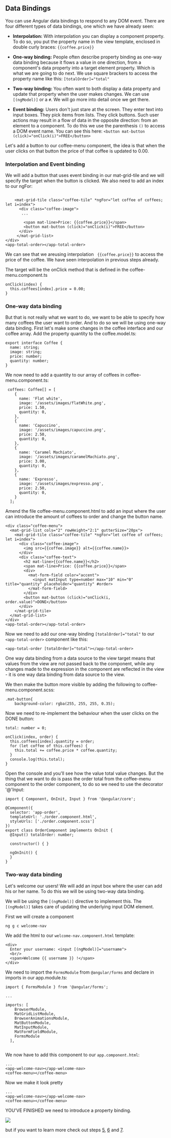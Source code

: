 ## Data Bindings

You can use Angular data bindings to respond to any DOM event. There are four different types of data bindings, one which we have already seen:

- <b>Interpolation:</b> With interpolation you can display a component property. To do so, you put the property name in the view template,       enclosed in double curly braces: `{{coffee.price}}`

- <b>One-way binding:</b> People often describe property binding as one-way data binding because it flows a value in one direction, from a       component's data property into a target element property. Which is what we are going to do next. We use square brackers to access         the property name like this: `[totalOrder]="total"`

- <b>Two-way binding:</b> You often want to both display a data property and update that property when the user makes changes.
       We can use `[(ngModel)]` or a `#`. We will go more into detail once we get there.
       
- <b>Event binding:</b> Users don't just stare at the screen. They enter text into input boxes. They pick items from lists. They click           buttons. Such user actions may result in a flow of data in the opposite direction: from an element to a component. To do this we use       the parenthesis `()` to access a DOM event name. You can see this here: `<button mat-button (click)="onClick(i)">FREE</button>`
 
Let's add a button to our coffee-menu component, the idea is that when the user clicks on that button the price of that coffee is updated to 0.00.

### Interpolation and Event binding

We will add a button that uses event binding in our mat-grid-tile and we will specify the target when the button is clicked. We also need to add an index to our ngFor:

```

    <mat-grid-tile class="coffee-tile" *ngFor="let coffee of coffees; let i=index">
      <div class="coffee-image">
       ...
       
        <span mat-line>Price: {{coffee.price}}</span>
        <button mat-button (click)="onClick(i)">FREE</button>
      </div>
     </mat-grid-list>
</div>
<app-total-order></app-total-order>
```
We can see that we areusing interpolation ` {{coffee.price}}` to access the price of the coffee. We have seen interpolation in previous steps already.

The target will be the onClick method that is defined in the coffee-menu.component.ts

```
onClick(index) {
  this.coffees[index].price = 0.00;
}
```
### One-way data binding

But that is not really what we want to do, we want to be able to specify how many coffees the user want to order.
And to do so we will be using one-way data binding. First let's make some changes in the coffee interface and our coffee array. Add the property quantity to the coffee.model.ts:

```
export interface Coffee {
  name: string;
  image: string;
  price: number;
  quantity: number;
}
```
We now need to add a quantity to our array of coffees in coffee-menu.component.ts:

```
 coffees: Coffee[] = [
    {
      name: 'Flat white',
      image: '/assets/images/flatWhite.png',
      price: 1.50,
      quantity: 0,
    },
    {
      name: 'Capuccino',
      image: '/assets/images/capuccino.png',
      price: 2.50,
      quantity: 0,
    },
    {
      name: 'Caramel Machiato',
      image: '/assets/images/caramelMachiato.png',
      price: 3.00,
      quantity: 0,
    },
    {
      name: 'Expresso',
      image: '/assets/images/expresso.png',
      price: 2.50,
      quantity: 0,
    }
  ];
```


Amend the file coffee-menu.component.html to add an input where the user can introduce the amount of coffees to order and change the button name.

```
<div class="coffee-menu">
  <mat-grid-list cols="2" rowHeight="2:1" gutterSize="20px">
    <mat-grid-tile class="coffee-tile" *ngFor="let coffee of coffees; let i=index">
      <div class="coffee-image">
        <img src={{coffee.image}} alt={{coffee.name}}>
      </div>
      <div class="coffee-text">
        <h2 mat-line>{{coffee.name}}</h2>
        <span mat-line>Price: {{coffee.price}}</span>
        <div>
          <mat-form-field color="accent">
            <input matInput type=number max="10" min="0" title="quantity" placeholder="quantity" #order>
          </mat-form-field>
        </div>
        <button mat-button (click)="onClick(i, order.value)">DONE</button>
      </div>
    </mat-grid-tile>
  </mat-grid-list>
</div>
<app-total-order></app-total-order>
```

Now we need to add our one-way binding `[totalOrder]="total"` to our `<app-total-order>` component like this:

```
<app-total-order [totalOrder]="total"></app-total-order>
```
One way data binding from a data source to the view target means that values from the view are not passed back to the component, while any changes made to the expression in the component are reflected in the view - it is one way data binding from data source to the view.

We then make the button more visible by adding the following to coffee-menu.component.scss:
```
.mat-button{
    background-color: rgba(255, 255, 255, 0.35);
```

Now we need to re-implement the behaviour when the user clicks on the DONE button:

```
total: number = 0;

onClick(index, order) {
  this.coffees[index].quantity = order;
  for (let coffee of this.coffees) {
    this.total += coffee.price * coffee.quantity;
  }
  console.log(this.total);
}
```

Open the console and you'll see how the value total value changes.
But the thing that we want to do is pass the order total from the coffee-menu component to the order component, to do so we need to use the decorator '@'Input:

```
import { Component, OnInit, Input } from '@angular/core';

@Component({
  selector: 'app-order',
  templateUrl: './order.component.html',
  styleUrls: ['./order.component.scss']
})
export class OrderComponent implements OnInit {
  @Input() totalOrder: number;

  constructor() { }

  ngOnInit() {
  }
}
```
### Two-way data binding

Let's welcome our users! We will add an input box where the user can add his or her name. To do this we will be using two-way data binding.

We will be using the `[(ngModel)]` directive to implement this. The `[(ngModel)]` takes care of updating the underlying input DOM  element. 


First we will create a component

```
ng g c welcome-nav  
```

We add the html to our `welcome-nav.component.html` template:
```
<div>
  Enter your username: <input [(ngModel)]="username">
  <br/>
  <span>Welcome {{ username }} !</span>
</div>
```

We need to import the `FormsModule` from `@angular/forms` and declare in imports in our app.module.ts:

```
import { FormsModule } from '@angular/forms';

...

imports: [
    BrowserModule,
    MatGridListModule,
    BrowserAnimationsModule,
    MatButtonModule,
    MatInputModule,
    MatFormFieldModule,
    FormsModule
  ],
  
```

We now have to add this component to our `app.component.html`:
```
...
<app-welcome-nav></app-welcome-nav>
<coffee-menu></coffee-menu>

```

Now we make it look pretty
```
...
<app-welcome-nav></app-welcome-nav>
<coffee-menu></coffee-menu>

```

YOU'VE FINISHED
we need to introduce a property binding.

<img src="https://github.com/anacidre/AngularWorkshop/blob/master/assets/minions.gif">

but if you want to learn more check out steps <a href="https://github.com/anacidre/AngularWorkshop/blob/master/Step%205%20%5BOptional%5D:%20ngClass.md">5</a>, <a href="https://github.com/anacidre/AngularWorkshop/blob/master/Step%206%20%5BOptional%5D:%20Pipes.md">6</a> and <a href="https://github.com/anacidre/AngularWorkshop/blob/master/Step%207%20%5BOptional%5D:%20Services.md">7</a>.

